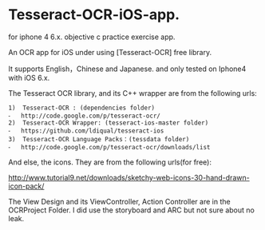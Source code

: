 Tesseract-OCR-iOS-app.
======================

for iphone 4 6.x. objective c practice exercise app.

An OCR app for iOS under using [Tesseract-OCR] free library.

It supports English，Chinese and Japanese. and only tested on Iphone4 with iOS 6.x. 

The Tesseract OCR library, and its C++ wrapper are from the following urls:

	1)	Tesseract-OCR : (dependencies folder)
	⁃	http://code.google.com/p/tesseract-ocr/
	2)	Tesseract-OCR Wrapper: (tesseract-ios-master folder)
	⁃	https://github.com/ldiqual/tesseract-ios
	3)	Tesseract-OCR Language Packs：(tessdata folder)
	⁃	http://code.google.com/p/tesseract-ocr/downloads/list
	
And else, the icons. They are from the following urls(for free):

  http://www.tutorial9.net/downloads/sketchy-web-icons-30-hand-drawn-icon-pack/
  
The View Design and its ViewController, Action Controller are in the OCRProject Folder.
I did use the storyboard and ARC but not sure about no leak. 
